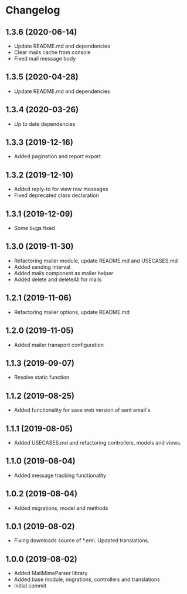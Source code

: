 Changelog
=========

## 1.3.6 (2020-06-14)
 * Update README.md and dependencies
 * Clear mails cache from console
 * Fixed mail message body
 
## 1.3.5 (2020-04-28)
 * Update README.md and dependencies
 
## 1.3.4 (2020-03-26)
 * Up to date dependencies
 
## 1.3.3 (2019-12-16)
 * Added pagination and report export
 
## 1.3.2 (2019-12-10)
 * Added reply-to for view raw messages
 * Fixed deprecated class declaration

## 1.3.1 (2019-12-09)
 * Some bugs fixed

## 1.3.0 (2019-11-30)
 * Refactoring mailer module, update README.md and USECASES.md
 * Added sending interval
 * Added mails component as mailer helper
 * Added delete and deleteAll for mails

## 1.2.1 (2019-11-06)
 * Refactoring mailer options, update README.md
 
## 1.2.0 (2019-11-05)
 * Added mailer transport configuration
 
## 1.1.3 (2019-09-07)
 * Resolve static function
 
## 1.1.2 (2019-08-25)
 * Added functionality for save web version of sent email`s
 
## 1.1.1 (2019-08-05)
 * Added USECASES.md and refactoring controllers, models and views.

## 1.1.0 (2019-08-04)
 * Added message tracking functionality

## 1.0.2 (2019-08-04)
 * Added migrations, model and methods
 
## 1.0.1 (2019-08-02)
 * Fixing downloads source of *.eml. Updated translations.
 
## 1.0.0 (2019-08-02)
 * Added MailMimeParser library
 * Added base module, migrations, controllers and translations
 * Initial commit